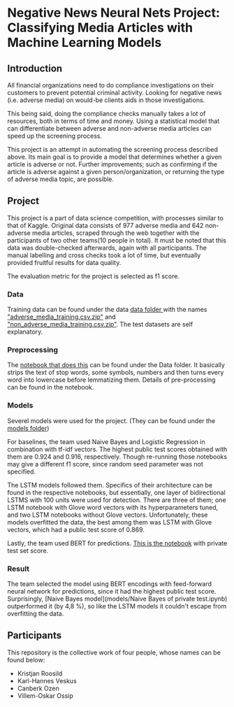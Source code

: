 # Negative News Neural Nets Project: Classifying Media Articles with Machine Learning Models

## Introduction

All financial organizations need to do compliance investigations on their customers to prevent potential criminal activity. Looking for negative news (i.e. adverse media) on would-be clients aids in those investigations. 

This being said, doing the compliance checks manually takes a lot of resources, both in terms of time and money. Using a statistical model that can differentiate between adverse and non-adverse media articles can speed up the screening process.

This project is an attempt in automating the screening process described above. Its main goal is to provide a model that determines whether a given article is adverse or not. Further improvements; such as confirming if the article is adverse against a given person/organization, or returning the type of adverse media topic, are possible.

## Project

This project is a part of data science competition, with processes similar to that of Kaggle. Original data consists of 977 adverse media and 642 non-adverse media articles, scraped through the web together with the participants of two other teams(10 people in total). It must be noted that this data was double-checked afterwards, again with all participants. The manual labelling and cross checks took a lot of time, but eventually provided fruitful results for data quality.

The evaluation metric for the project is selected as f1 score.

### Data

Training data can be found under the data [data folder ](Data/) with the names ["adverse_media_training.csv.zip"](Data/adverse_media_training.csv.zip) and ["non_adverse_media_training.csv.zip"](Data/non_adverse_media_training.csv.zip). The test datasets are self explanatory.

### Preprocessing

The [notebook that does this](Data/Data%20Prep%26Preprocessing.ipynb) can be found under the Data folder. It basically strips the text of stop words, some symbols, numbers and then turns every word into lowercase before lemmatizing them. Details of pre-processing can be found in the notebook.

### Models

Severel models were used for the project. (They can be found under the [models folder](models/))

For baselines, the team used Naive Bayes and Logistic Regression in combination with tf-idf vectors. The highest public test scores obtained with them are 0.924 and 0.916, respectively. Though re-running those notebooks may give a different f1 score, since random seed parameter was not specified.

The LSTM models followed them. Specifics of their architecture can be found in the respective notebooks, but essentially, one layer of bidirectional LSTMS with 100 units were used for detection. There are three of them; one LSTM notebook with Glove word vectors with its hyperparameters tuned, and two LSTM notebooks without Glove vectors. Unfortunately, these models overfitted the data, the best among them was LSTM with Glove vectors, which had a public test score of 0.869.

Lastly, the team used BERT for predictions. [This is the notebook](https://colab.research.google.com/drive/1Sj7E11SEyvDQlbJmki7pAR8thwX0P3Nb?usp=sharing) with private test set score.

### Result

The team selected the model using BERT encodings with feed-forward neural network for predictions, since it had the highest public test score. Surprisingly, [Naive Bayes model](models/Naive Bayes of private test.ipynb) outperformed it (by 4,8 %), so like the LSTM models it couldn't escape from overfitting the data.

## Participants

This repository is the collective work of four people, whose names can be found below:

  - Kristjan Roosild
  - Karl-Hannes Veskus
  - Canberk Ozen
  - Villem-Oskar Ossip
